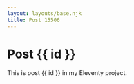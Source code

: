 ```yaml
---
layout: layouts/base.njk
title: Post 15506
---
```


# Post {{ id }}

This is post {{ id }} in my Eleventy project.
